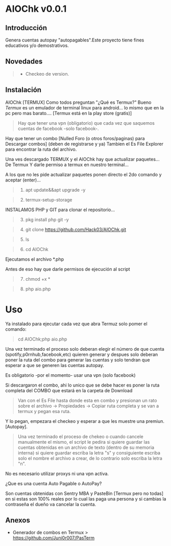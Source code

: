 # AIOChk v0.0.1

## Introducción

Genera cuentas autopay "autopagables".Este proyecto tiene fines educativos y/o demostrativos.



## Novedades
> - Checkeo de version.

## Instalación
AIOChk [TERMUX]
Como todos preguntan "¿Qué es Termux?"
Bueno *Termux* es un emulador de terminal linux para android... lo mismo que en la pc pero mas barato.... [Termux está en la 
play store (gratis)]

> Hay que tener una vpn (obligatorio) que cada vez que saquemos cuentas de facebook -solo 
facebook-.

Hay que tener un combo [Nulled Foro (o otros foros/paginas) para Descargar combos] (deben de registrarse y ya) Tambien el Es File Explorer para encontrar la ruta del archivo.

Una ves descargado TERMUX y el AIOChk hay que actualizar paquetes... De Termux Y darle permiso a 
termux en nuestro terminal...
  
A los que no les pide actualizar paquetes ponen directo el 2do comando y aceptar (enter)...

> 1. apt update&&apt upgrade -y

> 2. termux-setup-storage

INSTALAMOS PHP y GIT para clonar el repositorio...

> 3. pkg install php git -y

> 4. git clone https://github.com/Hack03/AIOChk.git

> 5. ls

> 6. cd AIOChk

Ejecutamos el archivo *.php

Antes de eso hay que darle permisos de ejecución al script

> 7. chmod +x *

> 8. php aio.php

# Uso

Ya instalado para ejecutar cada vez que abra Termuz solo pomer el comando:

> cd AIOChk;php aio.php

Una vez terminado el proceso solo deberan elegir el número de que cuenta (spotify,p0rnhub,facebook,etc) quieren generar y despues solo deberan poner la ruta del combo para generar las cuentas y solo tendran que esperar a que se generen las cuentas autopay.

Es obligatorio -por el momento- usar una vpn (solo facebook)

Si descargaron el combo, ahi lo unico que se debe hacer es poner la ruta completa del COMBO que estará en la carpeta de Download 
> Van con el Es File hasta donde esta en combo y presionan un rato sobre el archivo -> Propiedades -> Copiar ruta completa y se van a termux y pegan esa ruta.

Y lo pegan, empezara el checkeo  y esperar a que les muestre una premiun.[Autopay].

> Una vez terminado el proceso de chekeo o cuando cancele manualmente el mismo, el script le pedira si quiere guardar las cuentas obtenidas en un archivo de texto (dentro de su memoria interna) si quiere guardar escriba la letra "s" y consiguiente escriba solo el nombre el archivo a crear, de lo contrario solo escriba la letra "n".

No es necesario utilizar proxys ni una vpn activa.

¿Que es una cuenta Auto Pagable o AutoPay? 

Son cuentas  obtenidas con Sentry MBA y PasteBin [Termux pero no todas] en si estas son 100% reales por lo cual las paga una persona y si cambias la contraseña el dueño va cancelar la cuenta.

## Anexos

- Generador de combos en Termux > https://github.com/Juni0r007/PasTerm
